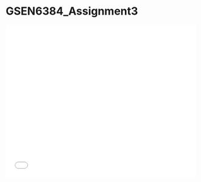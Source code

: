 # GSEN6384_Assignment3

<iframe width="500" height="400" frameborder="0" scrolling="no" marginheight="0" marginwidth="0" title="GSEN6384 Assignment 3" src="//tamucc.maps.arcgis.com/apps/Embed/index.html?webmap=832d3a6c46d84d32a1d7d7de9d03709a&extent=-180,12.7769,-59.4179,64.6838&zoom=true&previewImage=false&scale=true&legend=true&disable_scroll=true&theme=light"></iframe></div>

